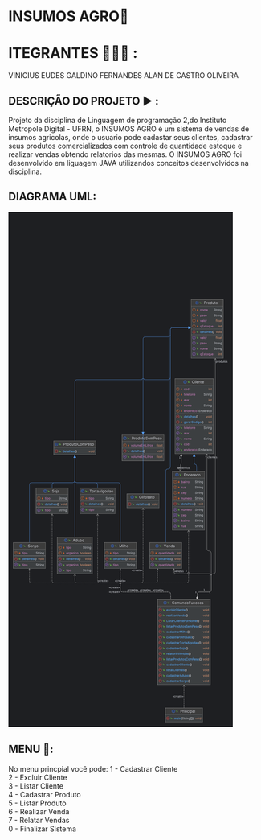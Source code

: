 # INSUMOS AGRO🌱

# ITEGRANTES 👨🏽‍💻 :

VINICIUS EUDES GALDINO FERNANDES
ALAN DE CASTRO OLIVEIRA 


## DESCRIÇÃO DO PROJETO ▶︎ : 

Projeto da disciplina de Linguagem de programação 2,do Instituto Metropole Digital - UFRN, o INSUMOS AGRO é um sistema de vendas de insumos agricolas, onde o usuario pode cadastar seus clientes, cadastrar seus produtos comercializados com controle de quantidade estoque e realizar vendas obtendo relatorios das mesmas. O INSUMOS AGRO foi desenvolvido em liguagem JAVA utilizandos conceitos desenvolvidos na disciplina.

## DIAGRAMA UML: 
![image](https://github.com/Viniciuseudes/ProjetoLP2_IMD/blob/main/diagrama.png)

## MENU 🌵:

No menu princpial você pode:
1 - Cadastrar Cliente     
2 - Excluir Cliente       
3 - Listar Cliente         
4 - Cadastrar Produto      
5 - Listar Produto       
6 - Realizar Venda         
7 - Relatar Vendas         
0 - Finalizar Sistema 



